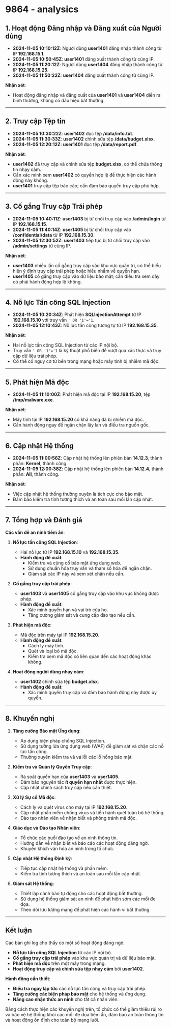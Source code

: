 # 9864 - analysics

## **1. Hoạt động Đăng nhập và Đăng xuất của Người dùng**

- **2024-11-05 10:10:12Z**: Người dùng **user1401** đăng nhập thành công từ IP **192.168.15.1**.
- **2024-11-05 10:50:45Z**: **user1401** đăng xuất thành công từ cùng IP.
- **2024-11-05 11:20:12Z**: Người dùng **user1404** đăng nhập thành công từ IP **192.168.15.25**.
- **2024-11-05 11:50:22Z**: **user1404** đăng xuất thành công từ cùng IP.

**Nhận xét**:

- Hoạt động đăng nhập và đăng xuất của **user1401** và **user1404** diễn ra bình thường, không có dấu hiệu bất thường.

---

## **2. Truy cập Tệp tin**

- **2024-11-05 10:30:22Z**: **user1402** đọc tệp **/data/info.txt**.
- **2024-11-05 11:30:33Z**: **user1402** chỉnh sửa tệp **/data/budget.xlsx**.
- **2024-11-05 12:20:12Z**: **user1401** đọc tệp **/data/report.pdf**.

**Nhận xét**:

- **user1402** đã truy cập và chỉnh sửa tệp **budget.xlsx**, có thể chứa thông tin nhạy cảm.
- Cần xác minh xem **user1402** có quyền hợp lệ để thực hiện các hành động này không.
- **user1401** truy cập tệp báo cáo; cần đảm bảo quyền truy cập phù hợp.

---

## **3. Cố gắng Truy cập Trái phép**

- **2024-11-05 10:40:11Z**: **user1403** bị từ chối truy cập vào **/admin/login** từ IP **192.168.15.15**.
- **2024-11-05 11:40:14Z**: **user1405** bị từ chối truy cập vào **/confidential/data** từ IP **192.168.15.30**.
- **2024-11-05 12:30:52Z**: **user1403** tiếp tục bị từ chối truy cập vào **/admin/settings** từ cùng IP.

**Nhận xét**:

- **user1403** nhiều lần cố gắng truy cập vào khu vực quản trị, có thể biểu hiện ý định truy cập trái phép hoặc hiểu nhầm về quyền hạn.
- **user1405** cố gắng truy cập vào dữ liệu bảo mật; cần điều tra xem đây có phải hành động hợp lệ không.

---

## **4. Nỗ lực Tấn công SQL Injection**

- **2024-11-05 10:20:34Z**: Phát hiện **SQLInjectionAttempt** từ IP **192.168.15.10** với truy vấn `' OR '1'='1`.
- **2024-11-05 12:10:43Z**: Nỗ lực tấn công tương tự từ IP **192.168.15.35**.

**Nhận xét**:

- Hai nỗ lực tấn công SQL Injection từ các IP nội bộ.
- Truy vấn `' OR '1'='1` là kỹ thuật phổ biến để vượt qua xác thực và truy cập dữ liệu trái phép.
- Có thể có nguy cơ từ bên trong mạng hoặc máy tính bị nhiễm mã độc.

---

## **5. Phát hiện Mã độc**

- **2024-11-05 11:10:00Z**: Phát hiện mã độc tại IP **192.168.15.20**, tệp **/tmp/malware.exe**.

**Nhận xét**:

- Máy tính tại IP **192.168.15.20** có khả năng đã bị nhiễm mã độc.
- Cần hành động ngay để ngăn chặn lây lan và điều tra nguồn gốc.

---

## **6. Cập nhật Hệ thống**

- **2024-11-05 11:00:56Z**: Cập nhật hệ thống lên phiên bản **14.12.3**, thành phần: **Kernel**, thành công.
- **2024-11-05 12:00:38Z**: Cập nhật hệ thống lên phiên bản **14.12.4**, thành phần: **All**, thành công.

**Nhận xét**:

- Việc cập nhật hệ thống thường xuyên là tích cực cho bảo mật.
- Đảm bảo kiểm tra tính tương thích và an toàn sau mỗi lần cập nhật.

---

## **7. Tổng hợp và Đánh giá**

**Các vấn đề an ninh tiềm ẩn**:

1. **Nỗ lực tấn công SQL Injection**:

   - Hai nỗ lực từ IP **192.168.15.10** và **192.168.15.35**.
   - **Hành động đề xuất**:
     - Kiểm tra và củng cố bảo mật ứng dụng web.
     - Sử dụng chuẩn hóa truy vấn và tham số hóa để ngăn chặn.
     - Giám sát các IP này và xem xét chặn nếu cần.

2. **Cố gắng truy cập trái phép**:

   - **user1403** và **user1405** cố gắng truy cập vào khu vực không được phép.
   - **Hành động đề xuất**:
     - Xác minh quyền hạn và vai trò của họ.
     - Tăng cường giám sát và cung cấp đào tạo nếu cần.

3. **Phát hiện mã độc**:

   - Mã độc trên máy tại IP **192.168.15.20**.
   - **Hành động đề xuất**:
     - Cách ly máy tính.
     - Quét và loại bỏ mã độc.
     - Kiểm tra xem mã độc có liên quan đến các hoạt động khác không.

4. **Hoạt động người dùng nhạy cảm**:

   - **user1402** chỉnh sửa tệp **budget.xlsx**.
   - **Hành động đề xuất**:
     - Xác minh quyền truy cập và đảm bảo hành động này được ủy quyền.

---

## **8. Khuyến nghị**

1. **Tăng cường Bảo mật Ứng dụng**:

   - Áp dụng biện pháp chống SQL Injection.
   - Sử dụng tường lửa ứng dụng web (WAF) để giám sát và chặn các nỗ lực tấn công.
   - Thường xuyên kiểm tra và vá lỗi các lỗ hổng bảo mật.

2. **Kiểm tra và Quản lý Quyền Truy cập**:

   - Rà soát quyền hạn của **user1403** và **user1405**.
   - Đảm bảo nguyên tắc **ít quyền hạn nhất** được thực hiện.
   - Cập nhật chính sách truy cập nếu cần thiết.

3. **Xử lý Sự cố Mã độc**:

   - Cách ly và quét virus cho máy tại IP **192.168.15.20**.
   - Cập nhật phần mềm chống virus và tiến hành quét toàn bộ hệ thống.
   - Đào tạo nhân viên về nhận biết và phòng tránh mã độc.

4. **Giáo dục và Đào tạo Nhân viên**:

   - Tổ chức các buổi đào tạo về an ninh thông tin.
   - Hướng dẫn về nhận biết và báo cáo các hoạt động đáng ngờ.
   - Khuyến khích văn hóa an ninh trong tổ chức.

5. **Cập nhật Hệ thống Định kỳ**:

   - Tiếp tục cập nhật hệ thống và phần mềm.
   - Kiểm tra tính tương thích và an toàn sau mỗi lần cập nhật.

6. **Giám sát Hệ thống**:

   - Thiết lập cảnh báo tự động cho các hoạt động bất thường.
   - Sử dụng hệ thống giám sát an ninh để phát hiện sớm các mối đe dọa.
   - Theo dõi lưu lượng mạng để phát hiện các hành vi bất thường.

---

## **Kết luận**

Các bản ghi log cho thấy có một số hoạt động đáng ngờ:

- **Nỗ lực tấn công SQL Injection** từ các IP nội bộ.
- **Cố gắng truy cập trái phép** vào khu vực quản trị và dữ liệu bảo mật.
- **Phát hiện mã độc** trên một máy trong mạng.
- **Hoạt động truy cập và chỉnh sửa tệp nhạy cảm** bởi **user1402**.

**Hành động cần thiết**:

- **Điều tra ngay lập tức** các nỗ lực tấn công và truy cập trái phép.
- **Tăng cường các biện pháp bảo mật** cho hệ thống và ứng dụng.
- **Nâng cao nhận thức an ninh** cho tất cả nhân viên.

Bằng cách thực hiện các khuyến nghị trên, tổ chức có thể giảm thiểu rủi ro và bảo vệ hệ thống khỏi các mối đe dọa tiềm ẩn, đảm bảo an toàn thông tin và hoạt động ổn định cho toàn bộ mạng lưới.
